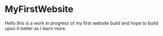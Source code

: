 # MyFirstWebsite
Hello this is a work in progress of my first website build and hope to build upon it better as I learn more.
